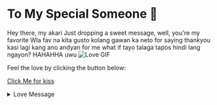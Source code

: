  # To My Special Someone 💖

Hey there, my akari Just dropping a sweet message, well, you're my favorite Wla fav na kita gusto kolang gawan ka neto for saying thankyou kasi lagi kang ano andyan for me what if tayo talaga tapos hindi lang ngayon? HAHAHHA uwu
![Love GIF](https://i.pinimg.com/originals/64/0d/7a/640d7af2a3773ba83a652dcd847f8f77.gif)

Feel the love by clicking the button below:

[Click Me for kiss ](#click-me)

<details>
  <summary>Love Message</summary>
  appreciate ko lahat kahit sa katarantaduhan HAHAHHAAH walaa thanks for everything
  na palagi kalang andyan sana ganyan kapa den sa mga susunod na taon or month mwap
  ditoo lang din naman if need mo ng sisira sa araw mo HAHAHAHA always here for you anytime wag lang tulog ako hihi
</details>

